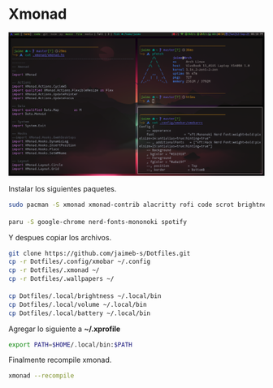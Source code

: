 # Xmonad

![xmonad](../.screenshot/xmonad.png)

Instalar los siguientes paquetes.

```bash
sudo pacman -S xmonad xmonad-contrib alacritty rofi code scrot brightnessctl xmobar feh xdotool pamixer pacman-contrib playerctl acpi

paru -S google-chrome nerd-fonts-mononoki spotify
```

Y despues copiar los archivos.

```bash
git clone https://github.com/jaimeb-s/Dotfiles.git
cp -r Dotfiles/.config/xmobar ~/.config
cp -r Dotfiles/.xmonad ~/
cp -r Dotfiles/.wallpapers ~/

cp Dotfiles/.local/brightness ~/.local/bin
cp Dotfiles/.local/volume ~/.local/bin
cp Dotfiles/.local/battery ~/.local/bin
```

Agregar lo siguiente a **~/.xprofile**

```bash
export PATH=$HOME/.local/bin:$PATH
```

Finalmente recompile xmonad.

```bash
xmonad --recompile
```

